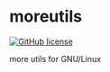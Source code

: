 # moreutils

[![GitHub license](https://img.shields.io/badge/license-AGPLv3-blue.svg)](https://raw.githubusercontent.com/jmfgdev/moreutils/master/LICENSE)

more utils for GNU/Linux
